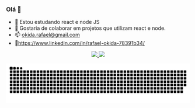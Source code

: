 ### Olá 👋


- 🌱 Estou estudando react e node JS
- 👯 Gostaria de colaborar em projetos que utilizam react e node.
- 📫 okida.rafael@gmail.com
- 🔗https://www.linkedin.com/in/rafael-okida-78391b34/
 

<div align="center">
  <a href="https://github.com/okida-rafael">
  <img height="180em" src="https://github-readme-stats.vercel.app/api?username=okida-rafael&show_icons=true&theme=dark&include_all_commits=true&count_private=true"/>
  <img height="180em" src="https://github-readme-stats.vercel.app/api/top-langs/?username=okida-rafael&layout=compact&langs_count=7&theme=dark"/>
</div>
  
  
  ![Generate Datas](https://github.com/okida-rafael/okida-rafael/blob/output/github-contribution-grid-snake.svg)
